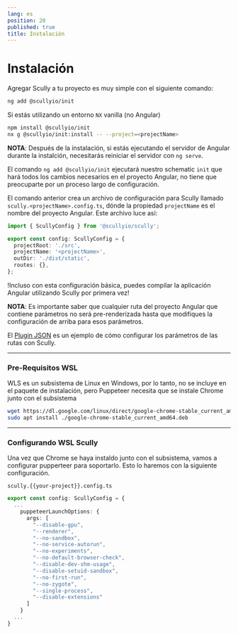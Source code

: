 ```yaml
---
lang: es
position: 20
published: true
title: Instalación
---
```


# Instalación

Agregar Scully a tu proyecto es muy simple con el siguiente comando:

```bash
ng add @scullyio/init
```

Si estás utilizando un entorno `NX` vanilla (no Angular)

```bash
npm install @scullyio/init
nx g @scullyio/init:install -- --project=<projectName>
```

**NOTA**: Después de la instalación, si estás ejecutando el servidor de Angular durante la instalción, necesitarás reiniciar el servidor con `ng serve`.

El comando `ng add @scullyio/init` ejecutará nuestro schematic `init` que hará todos los cambios necesarios en el proyecto Angular, no tiene que preocuparte por un proceso largo de configuración.

El comando anterior crea un archivo de configuración para Scully llamado `scully.<projectName>.config.ts`, dónde la propiedad `projectName` es el nombre del proyecto Angular.
Este archivo luce así:

```typescript
import { ScullyConfig } from '@scullyio/scully';

export const config: ScullyConfig = {
  projectRoot: './src',
  projectName: '<projectName>',
  outDir: './dist/static',
  routes: {},
};
```

!Incluso con esta configuración básica, puedes compilar la aplicación Angular utilizando Scully por primera vez!

**NOTA**: Es importante saber que cualquier ruta del proyecto Angular que contiene parámetros no será pre-renderizada hasta que modifiques la configuración de arriba para esos parámetros.

El [Plugin JSON](/docs/Reference/plugins/built-in-plugins/json) es un ejemplo de cómo configurar los parámetros de las rutas con Scully.

---

### Pre-Requisitos WSL

WLS es un subsistema de Linux en Windows, por lo tanto, no se incluye en el paquete de instalación, pero Puppeteer necesita que se instale Chrome junto con el subsistema

```bash
wget https://dl.google.com/linux/direct/google-chrome-stable_current_amd64.deb
sudo apt install ./google-chrome-stable_current_amd64.deb
```

---

### Configurando WSL Scully 

Una vez que Chrome se haya instaldo junto con el subsistema, vamos a configurar pupperteer para soportarlo. Esto lo haremos con la siguiente configuración.

`scully.{{your-project}}.config.ts`

```typescript
export const config: ScullyConfig = {
  ...
    puppeteerLaunchOptions: {
      args: [
        "--disable-gpu",
        "--renderer",
        "--no-sandbox",
        "--no-service-autorun",
        "--no-experiments",
        "--no-default-browser-check",
        "--disable-dev-shm-usage",
        "--disable-setuid-sandbox",
        "--no-first-run",
        "--no-zygote",
        "--single-process",
        "--disable-extensions"
      ]
    }
  ...
}
```
